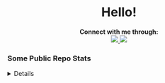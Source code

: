 <h1 align="center"> Hello! </h1>

<p align="center">
    <b>Connect with me through:</b><br>
    <a href="joshedmondson@protonmail.com">
        <img src="https://img.shields.io/badge/ProtonMail-8B89CC?style=for-the-badge&logo=protonmail&logoColor=white">
    </a>
    <a href="https://www.linkedin.com/in/joshua-edmondson-b72750219">
        <img src="https://img.shields.io/badge/LinkedIn-0077B5?style=for-the-badge&logo=linkedin&logoColor=white">
    </a>
<h3>Some Public Repo Stats</h3>
<details>
    <a href="https://github.com/nulm">
        <img src="http://github-profile-summary-cards.vercel.app/api/cards/most-commit-language?username=nulm&theme=2077">
    </a>
    <a href="https://github.com/nulm">
        <img src="http://github-profile-summary-cards.vercel.app/api/cards/profile-details?username=nulm&theme=2077">
    </a>
</details>
